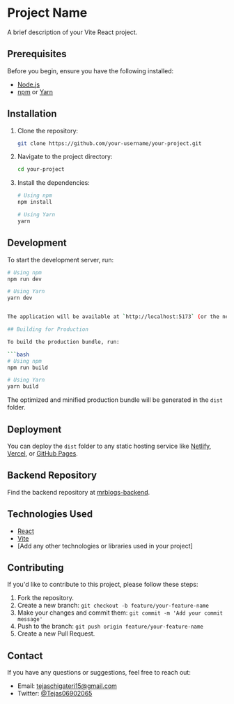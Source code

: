 

# Project Name

A brief description of your Vite React project.

## Prerequisites

Before you begin, ensure you have the following installed:

- [Node.js](https://nodejs.org/en/)
- [npm](https://www.npmjs.com/) or [Yarn](https://yarnpkg.com/)

## Installation

1. Clone the repository:

    ```bash
    git clone https://github.com/your-username/your-project.git
    ```

2. Navigate to the project directory:

    ```bash
    cd your-project
    ```

3. Install the dependencies:

    ```bash
    # Using npm
    npm install

    # Using Yarn
    yarn
    ```

## Development

To start the development server, run:

```bash
# Using npm
npm run dev

# Using Yarn
yarn dev


The application will be available at `http://localhost:5173` (or the next available port if 5173 is already in use).

## Building for Production

To build the production bundle, run:

```bash
# Using npm
npm run build

# Using Yarn
yarn build
```

The optimized and minified production bundle will be generated in the `dist` folder.

## Deployment

You can deploy the `dist` folder to any static hosting service like [Netlify](https://www.netlify.com/), [Vercel](https://vercel.com/), or [GitHub Pages](https://pages.github.com/).

## Backend Repository

Find the backend repository at [mrblogs-backend](https://github.com/tejaschigateri15/mrblogs-backend).

## Technologies Used

- [React](https://reactjs.org/)
- [Vite](https://vitejs.dev/)
- [Add any other technologies or libraries used in your project]

## Contributing

If you'd like to contribute to this project, please follow these steps:

1. Fork the repository.
2. Create a new branch: `git checkout -b feature/your-feature-name`
3. Make your changes and commit them: `git commit -m 'Add your commit message'`
4. Push to the branch: `git push origin feature/your-feature-name`
5. Create a new Pull Request.

## Contact

If you have any questions or suggestions, feel free to reach out:

- Email: [tejaschigateri15@gmail.com](mailto:tejaschigateri15@gmail.com)
- Twitter: [@Tejas06902065](https://twitter.com/Tejas06902065)
```
